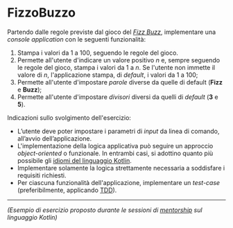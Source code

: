 # FizzoBuzzo

Partendo dalle regole previste dal gioco del [_Fizz Buzz_](https://en.wikipedia.org/wiki/Fizz_buzz), implementare una 
_console application_ con le seguenti funzionalità:

1. Stampa i valori da 1 a 100, seguendo le regole del gioco.
2. Permette all'utente d'indicare un valore positivo _n_ e, sempre seguendo le regole del gioco, stampa i valori da 1 a _n_. 
Se l'utente non immette il valore di _n_, l'applicazione stampa, di _default_, i valori da 1 a 100;
3. Permette all'utente d'impostare _parole_ diverse da quelle di default (**Fizz** e **Buzz**);
4. Permette all'utente d'impostare _divisori_ diversi da quelli di _default_ (**3** e **5**).

Indicazioni sullo svolgimento dell'esercizio: 

- L’utente deve poter impostare i parametri di _input_ da linea di comando, all’avvio dell’applicazione.
- L'implementazione della logica applicativa può seguire un approccio _object-oriented_ o funzionale.
In entrambi casi, si adottino quanto più possibile gli [idiomi del linguaggio Kotlin](https://kotlinlang.org/docs/idioms.html).
- Implementare solamente la logica strettamente necessaria a soddisfare i requisiti richiesti.
- Per ciascuna funzionalità dell'applicazione, implementare un _test-case_ (preferibilmente, applicando [TDD](https://en.wikipedia.org/wiki/Test-driven_development)).

---

_(Esempio di esercizio proposto durante le sessioni di [mentorship](https://davidcastelletti.com/mentorship/) sul linguaggio Kotlin)_